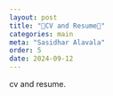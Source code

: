 ```yaml
---
layout: post
title: "📑CV and Resume💼"
categories: main
meta: "Sasidhar Alavala"
order: 5
date: 2024-09-12
---
```


cv and resume.
